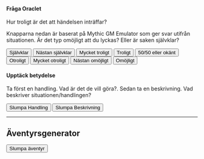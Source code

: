 <script src="https://cdn.jsdelivr.net/npm/marked@12.0.2/marked.min.js"></script>
<script src="orakel/orakel.js"></script>
<div class="oracle-container">
    <h4>Fråga Oraclet</h4>
    <p>Hur troligt är det att händelsen inträffar?</p>
    <p>Knapparna nedan är baserat på Mythic GM Emulator som ger svar utifrån situationen. Är det typ omöjligt att du lyckas? Eller är saken självklar?</p>
    <button onclick="askOracle('Självklar')">Självklar</button>
    <button onclick="askOracle('Nästan självklar')">Nästan självklar</button>
    <button onclick="askOracle('Mycket troligt')">Mycket troligt</button>
    <button onclick="askOracle('Troligt')">Troligt</button>
    <button onclick="askOracle('50/50 eller okänt')">50/50 eller okänt</button>
    <button onclick="askOracle('Otroligt')">Otroligt</button>
    <button onclick="askOracle('Mycket otroligt')">Mycket otroligt</button>
    <button onclick="askOracle('Nästan omöjligt')">Nästan omöjligt</button>
    <button onclick="askOracle('Omöjligt')">Omöjligt</button>
</div>
<div id="oracle-answer"></div>

<div class="oracle-container">
    <h4>Upptäck betydelse</h4>
    <p>Ta först en handling. Vad är det de vill göra?. Sedan ta en beskrivning. Vad beskriver situationen/handlingen?</p>
    <button onclick="discoverMeaning('action')">Slumpa Handling</button>
    <button onclick="discoverMeaning('description')">Slumpa Beskrivning</button>
</div>
<div id="meaning-result"></div>

<hr>
<h2>Äventyrsgenerator</h2>
<button onclick="slumpaÄventyr()">Slumpa äventyr</button>
<div id="adventure-result"></div>